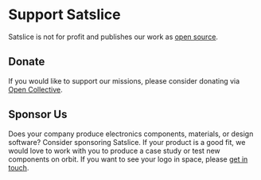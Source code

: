 # Support Satslice

Satslice is not for profit and publishes our work as [open source](https://github.com/satslice).

## Donate

If you would like to support our missions, please consider donating via [Open Collective](https://opencollective.com/satslice).

## Sponsor Us

Does your company produce electronics components, materials, or design software? Consider sponsoring Satslice. If your product is a good fit, we would love to work with you to produce a case study or test new components on orbit. If you want to see your logo in space, please [get in touch](mailto:info@satslice.org).
